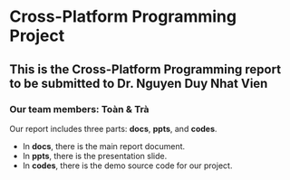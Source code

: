# Cross-Platform Programming Project

## This is the Cross-Platform Programming report to be submitted to Dr. Nguyen Duy Nhat Vien

### Our team members: Toàn & Trà

Our report includes three parts: **docs**, **ppts**, and **codes**.

- In **docs**, there is the main report document.  
- In **ppts**, there is the presentation slide.  
- In **codes**, there is the demo source code for our project.
